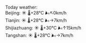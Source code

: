 Today weather:  
Beijing: ☀️ 🌡️+28°C 🌬️↖0km/h  
Tianjin: ☀️ 🌡️+28°C 🌬️→7km/h  
Shijiazhuang: ☀️ 🌡️+30°C 🌬️↑15km/h  
Tangshan: ☀️ 🌡️+28°C 🌬️→7km/h  
